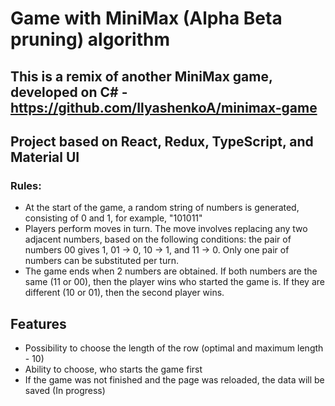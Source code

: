 # Game with MiniMax (Alpha Beta pruning) algorithm


## This is a remix of another MiniMax game, developed on C# - https://github.com/IlyashenkoA/minimax-game
## Project based on React, Redux, TypeScript, and Material UI

### Rules:
* At the start of the game, a random string of numbers is generated, consisting of 0 and 1, for example, "101011"
* Players perform moves in turn. The move involves replacing any two adjacent numbers, based on the following conditions: the pair of numbers 00 gives 1, 01 -> 0, 10 -> 1, and 11 -> 0. Only one pair of numbers can be substituted per turn. 
* The game ends when 2 numbers are obtained. If both numbers are the same (11 or 00), then the player wins who started the game is. If they are different (10 or 01), then the second player wins.

## Features
* Possibility to choose the length of the row (optimal and maximum length - 10)
* Ability to choose, who starts the game first
* If the game was not finished and the page was reloaded, the data will be saved (In progress)
